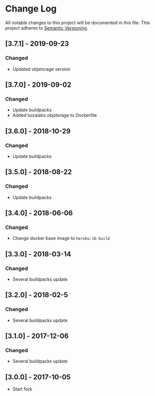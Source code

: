 # Change Log
All notable changes to this project will be documented in this file.
This project adheres to [Semantic Versioning](http://semver.org/).

## [3.7.1] - 2019-09-23
### Changed
- Updated objstorage version

## [3.7.0] - 2019-09-02
### Changed
- Update buildpacks
- Added luizalabs objstorage to Dockerfile

## [3.6.0] - 2018-10-29
### Changed
- Update buildpacks

## [3.5.0] - 2018-08-22
### Changed
- Update buildpacks

## [3.4.0] - 2018-06-06
### Changed
- Change docker base image to `heroku:16-build`

## [3.3.0] - 2018-03-14
### Changed
- Several buildpacks update

## [3.2.0] - 2018-02-5
### Changed
- Several buildpacks update

## [3.1.0] - 2017-12-06
### Changed
- Several buildpacks update

## [3.0.0] - 2017-10-05
- Start fork
